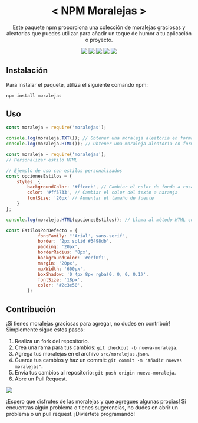 <div align="center">
<h1>
 < NPM Moralejas >
</h1>
<p>Este paquete npm proporciona una colección de moralejas graciosas y aleatorias que puedes utilizar para añadir un toque de humor a tu aplicación o proyecto.</p>
</div>

<p></p>

<div align="center">

<p align="center">
   <img src="https://img.shields.io/npm/dt/moralejas?style=for-the-badge">
   <img src="https://img.shields.io/github/stars/Johnny1305/npm-moralejas?style=for-the-badge">
   <img src="https://img.shields.io/github/issues/Johnny1305/npm-moralejas?style=for-the-badge">
   <img src="https://img.shields.io/npm/v/moralejas?style=for-the-badge">
   <img src="https://img.shields.io/github/license/Johnny1305/npm-moralejas?style=for-the-badge">
</p>

</div>


## Instalación

Para instalar el paquete, utiliza el siguiente comando npm:

```bash
npm install moralejas
```

## Uso
```js
const moraleja = require('moralejas');

console.log(moraleja.TXT()); // Obtener una moraleja aleatoria en formato TEXTO
console.log(moraleja.HTML()); // Obtener una moraleja aleatoria en formato HTML

```
```js
const moraleja = require('moralejas');
// Personalizar estilo HTML

// Ejemplo de uso con estilos personalizados
const opcionesEstilos = {
    styles: {
        backgroundColor: '#ffcccb', // Cambiar el color de fondo a rosa claro
        color: '#ff5733', // Cambiar el color del texto a naranja
        fontSize: '20px' // Aumentar el tamaño de fuente
    }
};

console.log(moraleja.HTML(opcionesEstilos)); // Llama al método HTML con estilos personalizados
```
```js
const EstilosPorDefecto = {
            fontFamily: "'Arial', sans-serif",
            border: '2px solid #3498db',
            padding: '20px',
            borderRadius: '8px',
            backgroundColor: '#ecf0f1',
            margin: '20px',
            maxWidth: '600px',
            boxShadow: '0 4px 8px rgba(0, 0, 0, 0.1)',
            fontSize: '18px',
            color: '#2c3e50',
        };
```

## Contribución
¡Si tienes moralejas graciosas para agregar, no dudes en contribuir! Simplemente sigue estos pasos:

1. Realiza un fork del repositorio.
2. Crea una rama para tus cambios: `git checkout -b nueva-moraleja`.
3. Agrega tus moralejas en el archivo `src/moralejas.json`.
4. Guarda tus cambios y haz un commit: `git commit -m "Añadir nuevas moralejas"`.
5. Envía tus cambios al repositorio: `git push origin nueva-moraleja`.
6. Abre un Pull Request.

<a href="https://github.com/Johnny1305/npm-moralejas/graphs/contributors">
  <img src="https://contrib.rocks/image?repo=Johnny1305/npm-moralejas" />
</a>

¡Espero que disfrutes de las moralejas y que agregues algunas propias! Si encuentras algún problema o tienes sugerencias, no dudes en abrir un problema o un pull request. ¡Diviértete programando!
